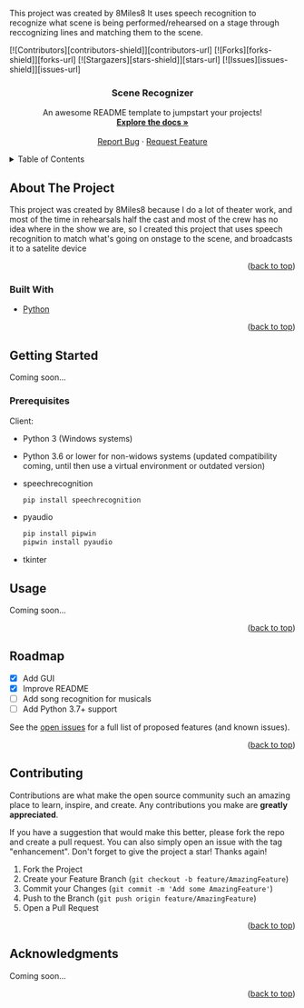 This project was created by 8Miles8
It uses speech recognition to recognize what scene is being performed/rehearsed on a stage through reccognizing lines and matching them to the scene.
<div id="top"></div>
<!--
*** Thanks for checking out the Best-README-Template. If you have a suggestion
*** that would make this better, please fork the repo and create a pull request
*** or simply open an issue with the tag "enhancement".
*** Don't forget to give the project a star!
*** Thanks again! Now go create something AMAZING! :D
-->



<!-- PROJECT SHIELDS -->
<!--
*** I'm using markdown "reference style" links for readability.
*** Reference links are enclosed in brackets [ ] instead of parentheses ( ).
*** See the bottom of this document for the declaration of the reference variables
*** for contributors-url, forks-url, etc. This is an optional, concise syntax you may use.
*** https://www.markdownguide.org/basic-syntax/#reference-style-links
-->
[![Contributors][contributors-shield]][contributors-url]
[![Forks][forks-shield]][forks-url]
[![Stargazers][stars-shield]][stars-url]
[![Issues][issues-shield]][issues-url]

  <h3 align="center">Scene Recognizer</h3>

  <p align="center">
    An awesome README template to jumpstart your projects!
    <br />
    <a href="https://https://github.com/EightMilesEight/act_scene_voicerecog_pi"><strong>Explore the docs »</strong></a>
    <br />
    <br />
    <a href="https://https://github.com/EightMilesEight/act_scene_voicerecog_pi/issues">Report Bug</a>
    ·
    <a href="https://github.com/EightMilesEight/act_scene_voicerecog_pi/issues">Request Feature</a>
  </p>
</div>



<!-- TABLE OF CONTENTS -->
<details>
  <summary>Table of Contents</summary>
  <ol>
    <li>
      <a href="#about-the-project">About The Project</a>
      <ul>
        <li><a href="#built-with">Built With</a></li>
      </ul>
    </li>
    <li>
      <a href="#getting-started">Getting Started</a>
      <ul>
        <li><a href="#prerequisites">Prerequisites</a></li>
      </ul>
    </li>
    <li><a href="#usage">Usage</a></li>
    <li><a href="#roadmap">Roadmap</a></li>
    <li><a href="#contributing">Contributing</a></li>\
    <li><a href="#acknowledgments">Acknowledgments</a></li>
  </ol>
</details>



<!-- ABOUT THE PROJECT -->
## About The Project

This project was created by 8Miles8 because I do a lot of theater work, and most of the time in rehearsals half the cast and most of the crew has no idea where in the show we are, so I created this project that uses speech recognition to match what's going on onstage to the scene, and broadcasts it to a satelite device
<p align="right">(<a href="#top">back to top</a>)</p>



### Built With

* [Python](https://python.org/)

<p align="right">(<a href="#top">back to top</a>)</p>



<!-- GETTING STARTED -->
## Getting Started

Coming soon...

### Prerequisites

Client: 

* Python 3 (Windows systems)

* Python 3.6 or lower for non-widows systems (updated compatibility coming, until then use a virtual environment or outdated version)

* speechrecognition
  ```sh
  pip install speechrecognition
  ```

* pyaudio
  ```sh
  pip install pipwin
  pipwin install pyaudio
  ```
  
* tkinter


<!-- USAGE EXAMPLES -->
## Usage

Coming soon...

<p align="right">(<a href="#top">back to top</a>)</p>



<!-- ROADMAP -->
## Roadmap

- [x] Add GUI
- [x] Improve README
- [ ] Add song recognition for musicals
- [ ] Add Python 3.7+ support

See the [open issues](https://github.com/othneildrew/Best-README-Template/issues) for a full list of proposed features (and known issues).

<p align="right">(<a href="#top">back to top</a>)</p>



<!-- CONTRIBUTING -->
## Contributing

Contributions are what make the open source community such an amazing place to learn, inspire, and create. Any contributions you make are **greatly appreciated**.

If you have a suggestion that would make this better, please fork the repo and create a pull request. You can also simply open an issue with the tag "enhancement".
Don't forget to give the project a star! Thanks again!

1. Fork the Project
2. Create your Feature Branch (`git checkout -b feature/AmazingFeature`)
3. Commit your Changes (`git commit -m 'Add some AmazingFeature'`)
4. Push to the Branch (`git push origin feature/AmazingFeature`)
5. Open a Pull Request

<p align="right">(<a href="#top">back to top</a>)</p>


<!-- ACKNOWLEDGMENTS -->
## Acknowledgments

Coming soon...

<p align="right">(<a href="#top">back to top</a>)</p>
